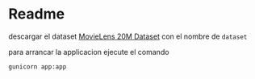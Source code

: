 # Readme

descargar el dataset [MovieLens 20M Dataset](http://files.grouplens.org/datasets/movielens/ml-20m.zip) 
con el nombre de `dataset`


para arrancar la applicacion ejecute el comando 

`gunicorn app:app`

